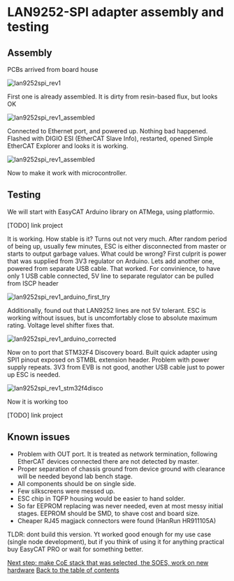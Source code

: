 # LAN9252-SPI adapter assembly and testing

## Assembly

PCBs arrived from board house

![lan9252spi_rev1](img/IMG_5076.JPG "LAN9252-SPI rev 1 PCB from board house")

First one is already assembled. It is dirty from resin-based flux, but looks OK

![lan9252spi_rev1_assembled](img/IMG_3733.JPG "LAN9252-SPI rev 1 PCB assembled")

Connected to Ethernet port, and powered up. Nothing bad happened. Flashed with DIGIO ESI (EtherCAT Slave Info), restarted, opened Simple EtherCAT Explorer and looks it is working.

![lan9252spi_rev1_assembled](img/IMG_3727.JPG "LAN9252-SPI rev 1 boot up")

Now to make it work with microcontroller.

## Testing

We will start with EasyCAT Arduino library on ATMega, using platformio.

[TODO] link project

It is working. How stable is it? Turns out not very much. After random period of being up, usually few minutes, ESC is either disconnected from master or starts to output garbage values. What could be wrong? First culprit is power that was supplied from 3V3 regulator on Arduino. Lets add another one, powered from separate USB cable. That worked. For convinience, to have only 1 USB cable connected, 5V line to separate regulator can be pulled from ISCP header

![lan9252spi_rev1_arduino_first_try](img/IMG_3744.jpg "LAN9252-SPI rev 1 with Arduino Nano")

Additionally, found out that LAN9252 lines are not 5V tolerant. ESC is working without issues, but is uncomfortably close to absolute maximum rating. Voltage level shifter fixes that.

![lan9252spi_rev1_arduino_corrected](img/IMG_5075.JPG "LAN9252-SPI rev 1 with Arduino Nano and voltage level shifter")

Now on to port that STM32F4 Discovery board. Built quick adapter using SPI1 pinout exposed on STMBL extension header. Problem with power supply repeats. 3V3 from EVB is not good, another USB cable just to power up ESC is needed.

![lan9252spi_rev1_stm32f4disco](img/IMG_3770.JPG "LAN9252 SPI rev 1 with STM32F4 Discovery")

Now it is working too

[TODO] link project

## Known issues

- Problem with OUT port. It is treated as network termination, following EtherCAT devices connected there are not detected by master.
- Proper separation of chassis ground from device ground with clearance will be needed beyond lab bench stage.
- All components should be on single side.
- Few silkscreens were messed up.
- ESC chip in TQFP housing would be easier to hand solder.
- So far EEPROM replacing was never needed, even at most messy initial stages. EEPROM should be SMD, to shave cost and board size.
- Cheaper RJ45 magjack connectors were found (HanRun HR911105A)

TLDR: dont build this version. Yt worked good enough for my use case (single node development), but if you think of using it for anything practical buy EasyCAT PRO or wait for something better.

[Next step: make CoE stack that was selected, the SOES, work on new hardware](https://kubabuda.github.io/ecat_servo/004-lan9252-with-coe-stack)
[Back to the table of contents](https://kubabuda.github.io/ecat_servo)
